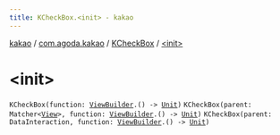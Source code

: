 ```yaml
---
title: KCheckBox.<init> - kakao
---
```


[kakao](../../index.html) / [com.agoda.kakao](../index.html) / [KCheckBox](index.html) / [&lt;init&gt;](.)

# &lt;init&gt;

`KCheckBox(function: `[`ViewBuilder`](../-view-builder/index.html)`.() -> `[`Unit`](https://kotlinlang.org/api/latest/jvm/stdlib/kotlin/-unit/index.html)`)`
`KCheckBox(parent: Matcher<`[`View`](https://developer.android.com/reference/android/view/View.html)`>, function: `[`ViewBuilder`](../-view-builder/index.html)`.() -> `[`Unit`](https://kotlinlang.org/api/latest/jvm/stdlib/kotlin/-unit/index.html)`)`
`KCheckBox(parent: DataInteraction, function: `[`ViewBuilder`](../-view-builder/index.html)`.() -> `[`Unit`](https://kotlinlang.org/api/latest/jvm/stdlib/kotlin/-unit/index.html)`)`